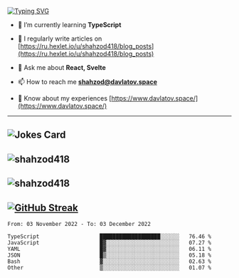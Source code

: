 [![Typing SVG](https://readme-typing-svg.herokuapp.com?font=Turret+Road&height=30&lines=HI!+I%60m+Frontend+Developer)](https://git.io/typing-svg)

- 🌱 I’m currently learning **TypeScript**

- 📝 I regularly write articles on [https://ru.hexlet.io/u/shahzod418/blog_posts](https://ru.hexlet.io/u/shahzod418/blog_posts)

- 💬 Ask me about **React, Svelte**

- 📫 How to reach me **shahzod@davlatov.space**

- 📄 Know about my experiences [https://www.davlatov.space/](https://www.davlatov.space/)

---
![Jokes Card](https://readme-jokes.vercel.app/api?theme=radical)
---
![shahzod418](https://github-readme-stats.vercel.app/api/top-langs?username=shahzod418&show_icons=true&theme=radical&locale=en&layout=compact)
---
![shahzod418](https://github-readme-stats.vercel.app/api?username=shahzod418&show_icons=true&theme=radical&locale=en&count_private=true)
---
[![GitHub Streak](http://github-readme-streak-stats.herokuapp.com?user=shahzod418&theme=radical&date_format=M%20j%5B%2C%20Y%5D)](https://git.io/streak-stats)
---
<!--START_SECTION:waka-->

```text
From: 03 November 2022 - To: 03 December 2022

TypeScript                   ███████████████████░░░░░░   76.46 %
JavaScript                   █▓░░░░░░░░░░░░░░░░░░░░░░░   07.27 %
YAML                         █▓░░░░░░░░░░░░░░░░░░░░░░░   06.11 %
JSON                         █▒░░░░░░░░░░░░░░░░░░░░░░░   05.18 %
Bash                         ▓░░░░░░░░░░░░░░░░░░░░░░░░   02.63 %
Other                        ▒░░░░░░░░░░░░░░░░░░░░░░░░   01.07 %
```

<!--END_SECTION:waka-->
